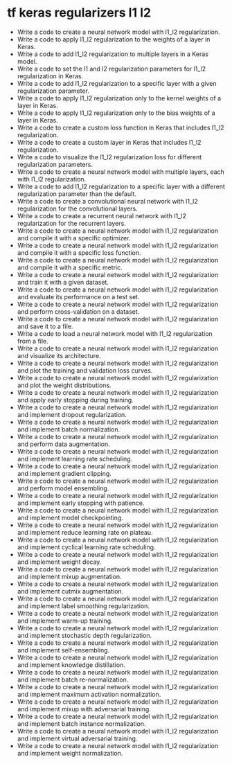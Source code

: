 # tf keras regularizers l1 l2

- Write a code to create a neural network model with l1_l2 regularization.
- Write a code to apply l1_l2 regularization to the weights of a layer in Keras.
- Write a code to add l1_l2 regularization to multiple layers in a Keras model.
- Write a code to set the l1 and l2 regularization parameters for l1_l2 regularization in Keras.
- Write a code to add l1_l2 regularization to a specific layer with a given regularization parameter.
- Write a code to apply l1_l2 regularization only to the kernel weights of a layer in Keras.
- Write a code to apply l1_l2 regularization only to the bias weights of a layer in Keras.
- Write a code to create a custom loss function in Keras that includes l1_l2 regularization.
- Write a code to create a custom layer in Keras that includes l1_l2 regularization.
- Write a code to visualize the l1_l2 regularization loss for different regularization parameters.
- Write a code to create a neural network model with multiple layers, each with l1_l2 regularization.
- Write a code to add l1_l2 regularization to a specific layer with a different regularization parameter than the default.
- Write a code to create a convolutional neural network with l1_l2 regularization for the convolutional layers.
- Write a code to create a recurrent neural network with l1_l2 regularization for the recurrent layers.
- Write a code to create a neural network model with l1_l2 regularization and compile it with a specific optimizer.
- Write a code to create a neural network model with l1_l2 regularization and compile it with a specific loss function.
- Write a code to create a neural network model with l1_l2 regularization and compile it with a specific metric.
- Write a code to create a neural network model with l1_l2 regularization and train it with a given dataset.
- Write a code to create a neural network model with l1_l2 regularization and evaluate its performance on a test set.
- Write a code to create a neural network model with l1_l2 regularization and perform cross-validation on a dataset.
- Write a code to create a neural network model with l1_l2 regularization and save it to a file.
- Write a code to load a neural network model with l1_l2 regularization from a file.
- Write a code to create a neural network model with l1_l2 regularization and visualize its architecture.
- Write a code to create a neural network model with l1_l2 regularization and plot the training and validation loss curves.
- Write a code to create a neural network model with l1_l2 regularization and plot the weight distributions.
- Write a code to create a neural network model with l1_l2 regularization and apply early stopping during training.
- Write a code to create a neural network model with l1_l2 regularization and implement dropout regularization.
- Write a code to create a neural network model with l1_l2 regularization and implement batch normalization.
- Write a code to create a neural network model with l1_l2 regularization and perform data augmentation.
- Write a code to create a neural network model with l1_l2 regularization and implement learning rate scheduling.
- Write a code to create a neural network model with l1_l2 regularization and implement gradient clipping.
- Write a code to create a neural network model with l1_l2 regularization and perform model ensembling.
- Write a code to create a neural network model with l1_l2 regularization and implement early stopping with patience.
- Write a code to create a neural network model with l1_l2 regularization and implement model checkpointing.
- Write a code to create a neural network model with l1_l2 regularization and implement reduce learning rate on plateau.
- Write a code to create a neural network model with l1_l2 regularization and implement cyclical learning rate scheduling.
- Write a code to create a neural network model with l1_l2 regularization and implement weight decay.
- Write a code to create a neural network model with l1_l2 regularization and implement mixup augmentation.
- Write a code to create a neural network model with l1_l2 regularization and implement cutmix augmentation.
- Write a code to create a neural network model with l1_l2 regularization and implement label smoothing regularization.
- Write a code to create a neural network model with l1_l2 regularization and implement warm-up training.
- Write a code to create a neural network model with l1_l2 regularization and implement stochastic depth regularization.
- Write a code to create a neural network model with l1_l2 regularization and implement self-ensembling.
- Write a code to create a neural network model with l1_l2 regularization and implement knowledge distillation.
- Write a code to create a neural network model with l1_l2 regularization and implement batch re-normalization.
- Write a code to create a neural network model with l1_l2 regularization and implement maximum activation normalization.
- Write a code to create a neural network model with l1_l2 regularization and implement mixup with adversarial training.
- Write a code to create a neural network model with l1_l2 regularization and implement batch instance normalization.
- Write a code to create a neural network model with l1_l2 regularization and implement virtual adversarial training.
- Write a code to create a neural network model with l1_l2 regularization and implement weight normalization.